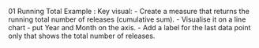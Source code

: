 
01 Running Total Example :
                          Key visual:
                                - Create a measure that returns the running total number of releases (cumulative sum).
                                - Visualise it on a line chart - put Year and Month on the axis.
                                - Add a label for the last data point only that shows the total number of releases.
